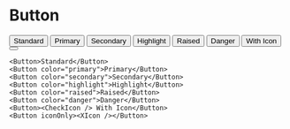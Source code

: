 # Button

<DemoContainer>
<Button>Standard</Button>
<Button color="primary">Primary</Button>
<Button color="secondary">Secondary</Button>
<Button color="highlight">Highlight</Button>
<Button color="raised">Raised</Button>
<Button color="danger">Danger</Button>
<Button><CheckIcon /> With Icon</Button>
<Button iconOnly><XIcon /></Button>
</DemoContainer>

```vue
<Button>Standard</Button>
<Button color="primary">Primary</Button>
<Button color="secondary">Secondary</Button>
<Button color="highlight">Highlight</Button>
<Button color="raised">Raised</Button>
<Button color="danger">Danger</Button>
<Button><CheckIcon /> With Icon</Button>
<Button iconOnly><XIcon /></Button>
```
